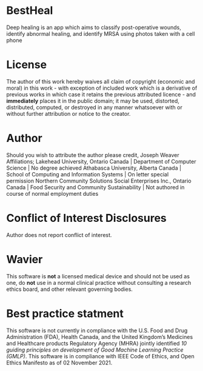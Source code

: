 # BestHeal
Deep healing is an app which aims to classify post-operative wounds, identify abnormal healing, and identify MRSA using photos taken with a cell phone  
# License 
The author of this work hereby waives all claim of copyright (economic and moral) in this work - with exception of included work which is a derivative of previous works in which case it retains the previous attributed licence  -  and **immediately** places it in the public domain; it may be used, distorted, distributed, computed, or destroyed in any manner whatsoever with or without further attribution or notice to the creator. 
# Author
Should you wish to attribute the author please credit, 
Joseph Weaver 
Affiliations;
Lakehead University, Ontario Canada | Department of Computer Science | No degree achieved 
Athabasca University, Alberta Canada | School of Computing and Information Systems | On letter special permission
Northern Community Solutions Social Enterprises Inc., Ontario Canada | Food Security and Community Sustainability | Not authored in course of normal employment duties 
# Conflict of Interest Disclosures
Author does not report conflict of interest.
# Wavier 
This software is **not** a licensed medical device and should not be used as one, do **not** use in a normal clinical practice without consulting a research ethics board, and other relevant governing bodies.
# Best practice statment
This software is not currently in compliance with the U.S. Food and Drug Administration (FDA), Health Canada, and the United Kingdom’s Medicines and Healthcare products Regulatory Agency (MHRA) jointly identified *10 guiding principles on development of Good Machine Learning Practice (GMLP)*. This software is in compliance with IEEE Code of Ethics, and Open Ethics Manifesto as of 02 November 2021.
